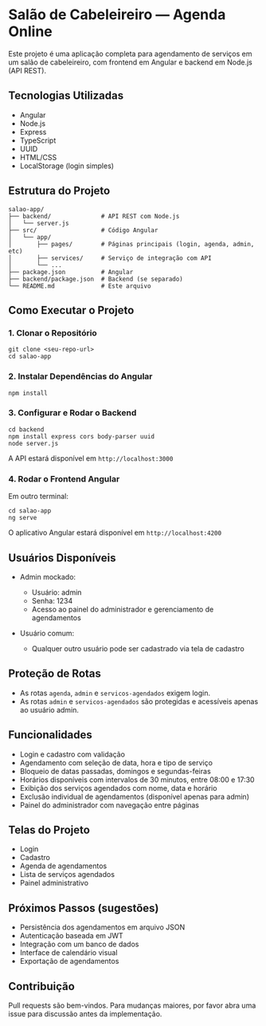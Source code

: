 # Salão de Cabeleireiro — Agenda Online

Este projeto é uma aplicação completa para agendamento de serviços em um salão de cabeleireiro, com frontend em Angular e backend em Node.js (API REST).

## Tecnologias Utilizadas

- Angular
- Node.js
- Express
- TypeScript
- UUID
- HTML/CSS
- LocalStorage (login simples)

## Estrutura do Projeto

```
salao-app/
├── backend/              # API REST com Node.js
│   └── server.js
├── src/                  # Código Angular
│   └── app/
│       ├── pages/        # Páginas principais (login, agenda, admin, etc)
│       ├── services/     # Serviço de integração com API
│       └── ...
├── package.json          # Angular
├── backend/package.json  # Backend (se separado)
└── README.md             # Este arquivo
```

## Como Executar o Projeto

### 1. Clonar o Repositório

```
git clone <seu-repo-url>
cd salao-app
```

### 2. Instalar Dependências do Angular

```
npm install
```

### 3. Configurar e Rodar o Backend

```
cd backend
npm install express cors body-parser uuid
node server.js
```

A API estará disponível em `http://localhost:3000`

### 4. Rodar o Frontend Angular

Em outro terminal:

```
cd salao-app
ng serve
```

O aplicativo Angular estará disponível em `http://localhost:4200`

## Usuários Disponíveis

- Admin mockado:
  - Usuário: admin
  - Senha: 1234
  - Acesso ao painel do administrador e gerenciamento de agendamentos

- Usuário comum:
  - Qualquer outro usuário pode ser cadastrado via tela de cadastro

## Proteção de Rotas

- As rotas `agenda`, `admin` e `servicos-agendados` exigem login.
- As rotas `admin` e `servicos-agendados` são protegidas e acessíveis apenas ao usuário admin.

## Funcionalidades

- Login e cadastro com validação
- Agendamento com seleção de data, hora e tipo de serviço
- Bloqueio de datas passadas, domingos e segundas-feiras
- Horários disponíveis com intervalos de 30 minutos, entre 08:00 e 17:30
- Exibição dos serviços agendados com nome, data e horário
- Exclusão individual de agendamentos (disponível apenas para admin)
- Painel do administrador com navegação entre páginas

## Telas do Projeto

- Login
- Cadastro
- Agenda de agendamentos
- Lista de serviços agendados
- Painel administrativo

## Próximos Passos (sugestões)

- Persistência dos agendamentos em arquivo JSON
- Autenticação baseada em JWT
- Integração com um banco de dados
- Interface de calendário visual
- Exportação de agendamentos

## Contribuição

Pull requests são bem-vindos. Para mudanças maiores, por favor abra uma issue para discussão antes da implementação.
